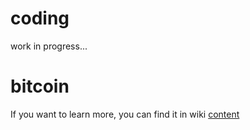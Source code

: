 # coding
work in progress...
# bitcoin 
If you want to learn more, you can find it in wiki
[content](https://github.com/romangn8/bitcoin-content/wiki/)
